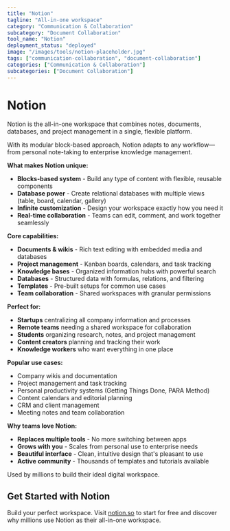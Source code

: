 ```yaml
---
title: "Notion"
tagline: "All-in-one workspace"
category: "Communication & Collaboration"
subcategory: "Document Collaboration"
tool_name: "Notion"
deployment_status: "deployed"
image: "/images/tools/notion-placeholder.jpg"
tags: ["communication-collaboration", "document-collaboration"]
categories: ["Communication & Collaboration"]
subcategories: ["Document Collaboration"]
---
```


# Notion

Notion is the all-in-one workspace that combines notes, documents, databases, and project management in a single, flexible platform.

With its modular block-based approach, Notion adapts to any workflow—from personal note-taking to enterprise knowledge management.

**What makes Notion unique:**
- **Blocks-based system** - Build any type of content with flexible, reusable components
- **Database power** - Create relational databases with multiple views (table, board, calendar, gallery)
- **Infinite customization** - Design your workspace exactly how you need it
- **Real-time collaboration** - Teams can edit, comment, and work together seamlessly

**Core capabilities:**
- **Documents & wikis** - Rich text editing with embedded media and databases
- **Project management** - Kanban boards, calendars, and task tracking
- **Knowledge bases** - Organized information hubs with powerful search
- **Databases** - Structured data with formulas, relations, and filtering
- **Templates** - Pre-built setups for common use cases
- **Team collaboration** - Shared workspaces with granular permissions

**Perfect for:**
- **Startups** centralizing all company information and processes
- **Remote teams** needing a shared workspace for collaboration
- **Students** organizing research, notes, and project management
- **Content creators** planning and tracking their work
- **Knowledge workers** who want everything in one place

**Popular use cases:**
- Company wikis and documentation
- Project management and task tracking
- Personal productivity systems (Getting Things Done, PARA Method)
- Content calendars and editorial planning
- CRM and client management
- Meeting notes and team collaboration

**Why teams love Notion:**
- **Replaces multiple tools** - No more switching between apps
- **Grows with you** - Scales from personal use to enterprise needs
- **Beautiful interface** - Clean, intuitive design that's pleasant to use
- **Active community** - Thousands of templates and tutorials available

Used by millions to build their ideal digital workspace.

## Get Started with Notion

Build your perfect workspace. Visit [notion.so](https://www.notion.so) to start for free and discover why millions use Notion as their all-in-one workspace.
